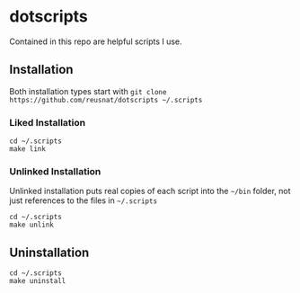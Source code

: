 # dotscripts
Contained in this repo are helpful scripts I use. 
## Installation
Both installation types start with `git clone https://github.com/reusnat/dotscripts ~/.scripts`
### Liked Installation
```
cd ~/.scripts
make link
```
### Unlinked Installation
Unlinked installation puts real copies of each script into the `~/bin` folder, not just references to the files in `~/.scripts`
```
cd ~/.scripts
make unlink
```
## Uninstallation
```
cd ~/.scripts
make uninstall
```
